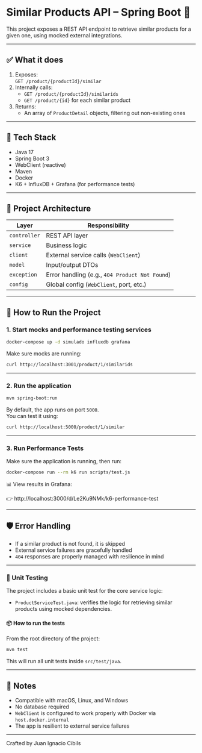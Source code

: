 # Similar Products API – Spring Boot 🚀

This project exposes a REST API endpoint to retrieve similar products for a given one, using mocked external integrations.

---

## ✅ What it does

1. Exposes:  
   `GET /product/{productId}/similar`
2. Internally calls:
   - `GET /product/{productId}/similarids`
   - `GET /product/{id}` for each similar product
3. Returns:
   - An array of `ProductDetail` objects, filtering out non-existing ones

---

## 🔧 Tech Stack

- Java 17
- Spring Boot 3
- WebClient (reactive)
- Maven
- Docker
- K6 + InfluxDB + Grafana (for performance tests)

---

## 📁 Project Architecture

| Layer        | Responsibility                                 |
| ------------ | ---------------------------------------------- |
| `controller` | REST API layer                                 |
| `service`    | Business logic                                 |
| `client`     | External service calls (`WebClient`)           |
| `model`      | Input/output DTOs                              |
| `exception`  | Error handling (e.g., `404 Product Not Found`) |
| `config`     | Global config (`WebClient`, port, etc.)        |

---

## 🚀 How to Run the Project

### 1. Start mocks and performance testing services

```bash
docker-compose up -d simulado influxdb grafana
```

Make sure mocks are running:

```bash
curl http://localhost:3001/product/1/similarids
```

---

### 2. Run the application

```bash
mvn spring-boot:run
```

By default, the app runs on port `5000`.  
You can test it using:

```bash
curl http://localhost:5000/product/1/similar
```

---

### 3. Run Performance Tests

Make sure the application is running, then run:

```bash
docker-compose run --rm k6 run scripts/test.js
```

📊 View results in Grafana:

👉 http://localhost:3000/d/Le2Ku9NMk/k6-performance-test

---

## 🛡️ Error Handling

- If a similar product is not found, it is skipped
- External service failures are gracefully handled
- `404` responses are properly managed with resilience in mind

---

### 🧪 Unit Testing

The project includes a basic unit test for the core service logic:

- `ProductServiceTest.java`: verifies the logic for retrieving similar products using mocked dependencies.

#### 📦 How to run the tests

From the root directory of the project:

```bash
mvn test
```

This will run all unit tests inside `src/test/java`.

---

## 📌 Notes

- Compatible with macOS, Linux, and Windows
- No database required
- `WebClient` is configured to work properly with Docker via `host.docker.internal`
- The app is resilient to external service failures

---

Crafted by Juan Ignacio Cibils
